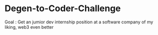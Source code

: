 # Degen-to-Coder-Challenge
Goal : Get an jumior dev internship position at a software company of my liking, web3 even better
